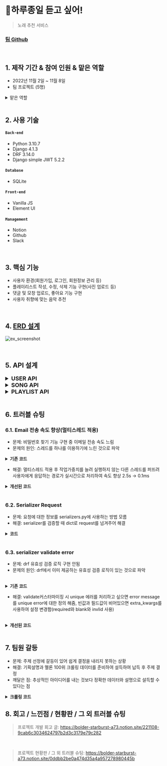 # :pushpin:하루종일 듣고 싶어!
>노래 추천 서비스

### [팀 Github](https://github.com/1TEAM12/Music_Recommend_BE)

</br>

## 1. 제작 기간 & 참여 인원 & 맡은 역할
- 2022년 11월 2일 ~ 11월 8일
- 팀 프로젝트 (5명)
<details>
<summary >맡은 역할</summary>
<div markdown="1">

- 유저 관리 및 추가 기능
- Playlist 생성/수정/삭제 및 상세페이지 기능
  
</div>
</details>

</br>

## 2. 사용 기술
#### `Back-end`
  - Python 3.10.7
  - Django 4.1.3
  - DRF 3.14.0
  - Django simple JWT 5.2.2
#### `Database`
  - SQLite
#### `Front-end`
  - Vanilla JS
  - Element UI
#### `Management`
  - Notion
  - Github
  - Slack

</br>

## 3. 핵심 기능
- 사용자 환경(회원가입, 로그인, 회원정보 관리 등)
- 플레이리스트 작성, 수정, 삭제 기능 구현(사진 업로드 등)
- 댓글 및 모창 업로드, 좋아요 기능 구현
- 사용자 취향에 맞는 음악 추천

<br>

## 4. [ERD 설계](https://www.erdcloud.com/d/KSbbFqb8PAppJjMR9)
![ex_screenshot](./img/song_erd.png)

<br>

## 5. API 설계 
<details>
<summary style="font-size: 18px;"><b>USER API</b></summary>
<div markdown="1">

![ex_screenshot](./img/API_User.png)

</div>
</details>


<details>
<summary style="font-size: 18px;"><b>SONG API</b></summary>
<div markdown="1">

![ex_screenshot](./img/API_Song01.png)
![ex_screenshot](./img/API_Song02.png)

</div>
</details>

<details>
<summary style="font-size: 18px;"><b>PLAYLIST API</b></summary> 
<div markdown="1">

![ex_screenshot](./img/API_Playlist.png)

</div>
</details>

<br>

## 6. 트러블 슈팅
### 6.1. Email 전송 속도 향상(멀티스레드 적용)

- 문제: 비밀번호 찾기 기능 구현 중 이메일 전송 속도 느림
- 문제의 원인: 스레드를 하나를 이용하기에 느린 것으로 파악
<details>
<summary><b>기존 코드</b></summary>
<div markdown="1">

~~~python

def send_email(message):
    email = EmailMessage(subject=message["email_subject"], body=message["email_body"], to=[message["to_email"]])
    email.send()

~~~

</div>
</details>

- 해결: 멀티스레드 적용 후 작업가중치를 늘려 실행하지 않는 다른 스레드를 퍼뜨려 사용자에게 응답하는 경로가 실시간으로 처리하여 속도 향상 2.5s -> 0.1ms 

<details> 
<summary><b>개선된 코드</b></summary>
<div markdown="1">

~~~python

import threading
 
class EmailThread(threading.Thread):
    def __init__(self, email): 
        self.email = email 
        threading.Thread.__init__(self) 
        
    def run(self):
        self.email.send() 

def send_email(message):
    email = EmailMessage(subject=message["email_subject"], body=message["email_body"], to=[message["to_email"]])
    EmailThread(email).start()

~~~

</div>
</details>

<br>

### 6.2. Serializer Request
- 문제: 요청에 대한 정보를 serializers.py에 사용하는 방법 모름
- 해결: serializer를 검증할 때 dict로 request를 넘겨주어 해결

<details>
<summary><b>코드</b></summary>
<div markdown="1">

~~~python
#views.py
serializer = ChangePasswordSerializer(user, data=request.data, context={'request': request})

#serializers.py
current_password = self.context.get("request").user.password
~~~

</div>
</details>

<br>

### 6.3. serializer validate error
- 문제: drf 유효성 검증 로직 구현 안됨
- 문제의 원인: drf에서 이미 제공하는 유효성 검증 로직이 있는 것으로 파악

<br>

<details>
<summary><b>기존 코드</b></summary>
<div markdown="1">

~~~python
#serializers.py
nickname = date.get('nickname')
if nickname == '':
	raise serializers.ValidationError(detail={"nickname":"닉네임을 임력해주세요"})
~~~

</div>
</details>

- 해결: validate커스터마이징 시 unique 에러를 처리하고 싶으면 error message를 unique error에 대한 정의 해줌, 
빈값과 필드값이 비어있으면 extra_kwargs를 사용하여 설정 변경함(required와 blank와 invlid 사용)

<br>

<details>
<summary><b>개선된 코드</b></summary>
<div markdown="1">

~~~python
#models.py
email = models.EmailField( max_length=255,unique=True, error_messages={'unique': "이미 존재하는 이메일 주소입니다."})
nickname = models.CharField(max_length=15, unique=True, error_messages={'unique': "이미 존재하는 닉네임입니다."})

#serializers.py
extra_kwargs= 
{'email': {'error_messages': {
'required': '이메일을 입력해주세요.',
'invalid': '알맞은 형식의 이메일을 입력해주세요.',
'blank':'이메일을 입력해주세요.',}},
  
'nickname': {
'error_messages': {
'required': '닉네임을 입력해주세요.',
'blank':'닉네임을 입력해주세요',}},}
~~~

</div>
</details>
<br>

## 7. 팀원 갈등
- 문제: 주제 선정에 갈등이 있어 쉽게 결정을 내리지 못하는 상황
- 해결: 기획설명과 멜론 100위 크롤링 데이터를 준비하여 설득하여 납득 후 주제 결정
- 깨달은 점: 추상적인 아이디어를 내는 것보다 정확한 데이터와 설명으로 설득할 수 있다는 점

<details>
<summary><b>크롤링 코드</b></summary>
<div markdown="1">

~~~python
from urllib.request import urlopen
import pandas as pd
import urllib.request
import urllib.parse
import time
from selenium import webdriver
from selenium.common.exceptions import NoSuchElementException

driver = webdriver.Chrome('C:/chromedriver_win32/chromedriver.exe') #크롬 드라이버 접근
driver.implicitly_wait(1)

url = 'https://www.melon.com/chart/age/index.htm?chartType=YE&chartGenre=KPOP&chartDate='
year = ['1990','1991','1992','1993','1994','1995','1996','1997','1998','1999', '2000', '2001','2002','2003','2004','2005','2006','2007','2008','2009','2010','2011','2012','2013','2014', '2015','2016','2017','2018','2019']

#전체 데이터를 담을 곳
df = pd.DataFrame() 

#test
driver.get(url+year[0]) #연도 선택 - 반복문 


jenre = [] # 큰 반복문 안에
lyrics = []
titles = []
year = []



for i in range(50):

    info_list = driver.find_elements_by_css_selector('#lst50 > td:nth-child(4) > div > a') #Top50 리스트 #Top50 리스트
    info_list[i].click() #곡정보 선택
    time.sleep(2)

    #가사 펼치기
    try:
        driver.find_element_by_css_selector('.button_more.arrow_d').click()
        time.sleep(2)
    except NoSuchElementException: #가사가 없는 경우 펼치기 수행x
        pass
   


    #장르, 가사, 노래 제목 크롤링
    titles.append(driver.find_element_by_css_selector('#downloadfrm > div > div > div.entry > div.info > div.song_name').text)
    jenre.append(driver.find_element_by_css_selector('#downloadfrm > div > div > div.entry > div.meta > dl > dd:nth-child(6)').text)
    lyrics.append(driver.find_element_by_css_selector('#lyricArea').text)
    year.append('1990')
    
    driver.back()
    time.sleep(2)

df = pd.DataFrame(zip(year, titles, jenre, lyrics), columns=['year','titles','jenre','lyrics'])


time.sleep(2)
driver.close()

df.to_csv('C:/Users/haeni_kim/Desktop/PROJECT/multi_project/melon_inform.csv',encoding = 'utf-8-sig')
~~~

</div>
</details>

## 8. 회고 / 느낀점 / 현황판 / 그 외 트러블 슈팅
>프로젝트 개발 회고 글: https://bolder-starburst-a73.notion.site/221108-9cab6c3034624797b2d3c3179e79c282
<br>

>프로젝트 현황판 / 그 외 트러블 슈팅: https://bolder-starburst-a73.notion.site/0ddbb2be0a474d35a4a957278980445b

